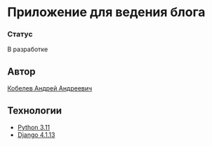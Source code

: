 # Приложение для ведения блога

### Статус
В разработке

## Автор 
[Кобелев Андрей Андреевич](mailto:andrew.a.kobelev@yandex.ru)
  
## Технологии  
- [Python 3.11](https://www.python.org/downloads/release/python-3110/)
- [Django 4.1.13](https://docs.djangoproject.com/en/5.1/releases/4.1.13/)